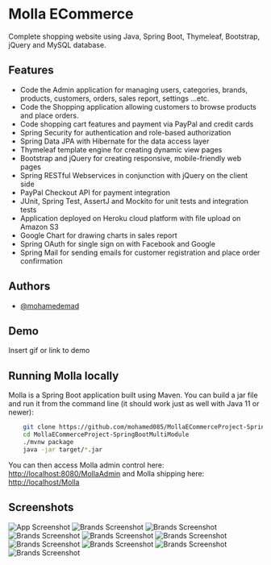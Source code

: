 
# Molla ECommerce

Complete shopping website using Java, Spring Boot, Thymeleaf, Bootstrap, jQuery and MySQL database.

## Features

- Code the Admin application for managing users, categories, brands, products, customers, orders, sales report, settings ...etc.
- Code the Shopping application allowing customers to browse products and place orders.
- Code shopping cart features and payment via PayPal and credit cards
- Spring Security for authentication and role-based authorization
- Spring Data JPA with Hibernate for the data access layer
- Thymeleaf template engine for creating dynamic view pages
- Bootstrap and jQuery for creating responsive, mobile-friendly web pages
- Spring RESTful Webservices in conjunction with jQuery on the client side
- PayPal Checkout API for payment integration
- JUnit, Spring Test, AssertJ and Mockito for unit tests and integration tests
- Application deployed on Heroku cloud platform with file upload on Amazon S3
- Google Chart for drawing charts in sales report
- Spring OAuth for single sign on with Facebook and Google
- Spring Mail for sending emails for customer registration and place order confirmation

## Authors

- [@mohamedemad](https://github.com/mohamed085)

## Demo

Insert gif or link to demo


## Running Molla locally

Molla is a Spring Boot application built using Maven. You can build a jar file and run it from the command line (it should work just as well with Java 11 or newer):

```bash
    git clone https://github.com/mohamed085/MollaECommerceProject-SpringBootMultiModule
    cd MollaECommerceProject-SpringBootMultiModule
    ./mvnw package
    java -jar target/*.jar
```

You can then access Molla admin control here: [http://localhost:8080/MollaAdmin](http://localhost:8080/MollaAdmin) 
and Molla shipping here: [http://localhost/Molla](http://localhost/Molla)

## Screenshots

![App Screenshot](https://github.com/mohamed085/MollaECommerceProject-SpringBootMultiModule/blob/master/Screenshots/home.png?raw=true)
![Brands Screenshot](https://github.com/mohamed085/MollaECommerceProject-SpringBootMultiModule/blob/master/Screenshots/Brands.png?raw=true)
![Brands Screenshot](https://github.com/mohamed085/MollaECommerceProject-SpringBootMultiModule/blob/master/Screenshots/address.png?raw=true)
![Brands Screenshot](https://github.com/mohamed085/MollaECommerceProject-SpringBootMultiModule/blob/master/Screenshots/categories.png?raw=true)
![Brands Screenshot](https://github.com/mohamed085/MollaECommerceProject-SpringBootMultiModule/blob/master/Screenshots/checkout.png?raw=true)
![Brands Screenshot](https://github.com/mohamed085/MollaECommerceProject-SpringBootMultiModule/blob/master/Screenshots/order-confirmation.png?raw=true)
![Brands Screenshot](https://github.com/mohamed085/MollaECommerceProject-SpringBootMultiModule/blob/master/Screenshots/orders.png?raw=true)
![Brands Screenshot](https://github.com/mohamed085/MollaECommerceProject-SpringBootMultiModule/blob/master/Screenshots/product.png?raw=true)
![Brands Screenshot](https://github.com/mohamed085/MollaECommerceProject-SpringBootMultiModule/blob/master/Screenshots/products.png?raw=true)
![Brands Screenshot](https://github.com/mohamed085/MollaECommerceProject-SpringBootMultiModule/blob/master/Screenshots/settings.png?raw=true)



